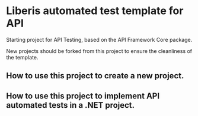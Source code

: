 # Liberis automated test template for API
Starting project for API Testing, based on the API Framework Core package.

New projects should be forked from this project to ensure the cleanliness of the template.

## How to use this project to create a new project.

## How to use this project to implement API automated tests in a .NET project.